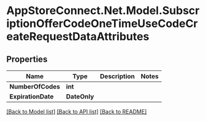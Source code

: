 # AppStoreConnect.Net.Model.SubscriptionOfferCodeOneTimeUseCodeCreateRequestDataAttributes

## Properties

Name | Type | Description | Notes
------------ | ------------- | ------------- | -------------
**NumberOfCodes** | **int** |  | 
**ExpirationDate** | **DateOnly** |  | 

[[Back to Model list]](../README.md#documentation-for-models) [[Back to API list]](../README.md#documentation-for-api-endpoints) [[Back to README]](../README.md)

